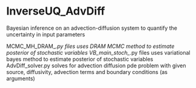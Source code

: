 # InverseUQ_AdvDiff
Bayesian inference on an advection-diffusion system to quantify the uncertainty in input parameters

MCMC_MH_DRAM_*.py files uses DRAM MCMC method to estimate posterior of stochastic variables
VB_main_stoch_*.py files uses variational bayes method to estimate posterior of stochastic variables
AdvDiff_solver.py solves for advection diffusion pde problem with given source, diffusivity, advection terms
and boundary conditions (as arguments)
